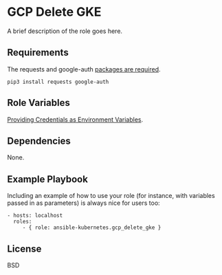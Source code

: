 GCP Delete GKE 
==============

A brief description of the role goes here.

Requirements
------------

The requests and google-auth [packages are required](https://docs.ansible.com/ansible/latest/scenario_guides/guide_gce.html#requisites).

```
pip3 install requests google-auth
```


Role Variables
--------------

[Providing Credentials as Environment Variables](https://docs.ansible.com/ansible/latest/scenario_guides/guide_gce.html#providing-credentials-as-environment-variables).

Dependencies
------------

None.

Example Playbook
----------------

Including an example of how to use your role (for instance, with variables passed in as parameters) is always nice for users too:

    - hosts: localhost
      roles:
         - { role: ansible-kubernetes.gcp_delete_gke }

License
-------

BSD
